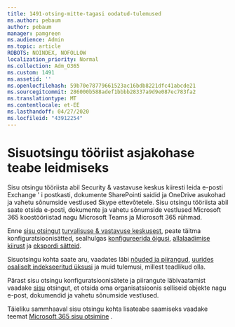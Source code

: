 ```yaml
---
title: 1491-otsing-mitte-tagasi oodatud-tulemused
ms.author: pebaum
author: pebaum
manager: pamgreen
ms.audience: Admin
ms.topic: article
ROBOTS: NOINDEX, NOFOLLOW
localization_priority: Normal
ms.collection: Adm_O365
ms.custom: 1491
ms.assetid: ''
ms.openlocfilehash: 59b70e78779661523ac16bdb8221dfc41abcde21
ms.sourcegitcommit: 286000b588adef1bbbb28337a9d9e087ec783fa2
ms.translationtype: MT
ms.contentlocale: et-EE
ms.lasthandoff: 04/27/2020
ms.locfileid: "43912254"
---
```

# <a name="content-search-tool-to-find-relevant-info"></a>Sisuotsingu tööriist asjakohase teabe leidmiseks

Sisu otsingu tööriista abil Security & vastavuse keskus kiiresti leida e-posti Exchange ' i postkasti, dokumente SharePointi saidid ja OneDrive asukohad ja vahetu sõnumside vestlused Skype ettevõtetele. Sisu otsingu tööriista abil saate otsida e-posti, dokumente ja vahetu sõnumside vestlused Microsoft 365 koostööriistad nagu Microsoft Teams ja Microsoft 365 rühmad.


Enne [sisu otsingut](https://sip.protection.office.com/contentsearchbeta?ContentOnly=1) [turvalisuse & vastavuse keskusest](https://sip.protection.office.com/homepage), peate täitma konfiguratsioonisätted, sealhulgas [konfigureerida õigusi](https://docs.microsoft.com/office365/securitycompliance/permissions-filtering-for-content-search), [allalaadimise kiirust](https://docs.microsoft.com/office365/securitycompliance/increase-download-speeds-when-exporting-ediscovery-results) ja [ekspordi sätteid](https://docs.microsoft.com/office365/securitycompliance/disable-reports-when-you-export-content-search-results).

Sisuotsingu kohta saate aru, vaadates läbi [nõuded ja piirangud](https://docs.microsoft.com/office365/securitycompliance/limits-for-content-search), [uurides osaliselt indekseeritud üksusi](https://docs.microsoft.com/office365/securitycompliance/investigating-partially-indexed-items-in-ediscovery) ja muid tulemusi, millest teadlikud olla.

Pärast sisu otsingu konfiguratsioonisätete ja piirangute läbivaatamist vaadake [sisu</a> otsingut, et otsida oma organisatsioonis selliseid objekte nagu e-post, dokumendid ja vahetu sõnumside vestlused](https://docs.microsoft.com/office365/securitycompliance/content-search).

Täieliku sammhaaval sisu otsingu kohta lisateabe saamiseks vaadake teemat [Microsoft 365 sisu otsimine](https://docs.microsoft.com/office365/securitycompliance/search-for-content) .
